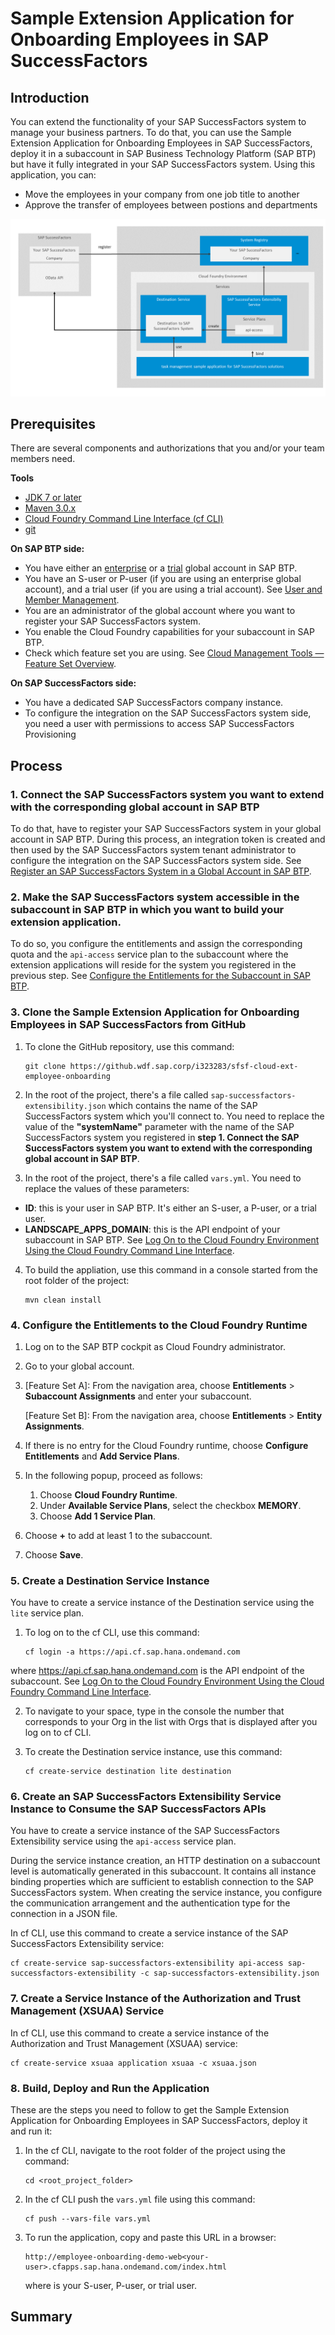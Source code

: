 # Sample Extension Application for Onboarding Employees in SAP SuccessFactors

## Introduction

You can extend the functionality of your SAP SuccessFactors system to manage your business partners. To do that, you can use the Sample Extension Application for Onboarding Employees in SAP SuccessFactors, deploy it in a subaccount in SAP Business Technology Platform (SAP BTP) but have it fully integrated in your SAP SuccessFactors system. Using this application, you can:

* Move the employees in your company from one job title to another
* Approve the transfer of employees between postions and departments

![](SAP-SuccessFactors-Employee-Onboarding.png)

## Prerequisites

There are several components and authorizations that you and/or your team members need.

**Tools**

* [JDK 7 or later](http://www.oracle.com/technetwork/java/javase/downloads/jre7-downloads-1880261.html)
* [Maven 3.0.x](http://maven.apache.org/docs/3.0.5/release-notes.html)
* [Cloud Foundry Command Line Interface (cf CLI)](https://help.sap.com/viewer/65de2977205c403bbc107264b8eccf4b/Cloud/en-US/4ef907afb1254e8286882a2bdef0edf4.html?q=cf%20CLI)
* [git](https://git-scm.com/download/)

**On SAP BTP side:**

* You have either an [enterprise](https://help.sap.com/viewer/65de2977205c403bbc107264b8eccf4b/Cloud/en-US/171511cc425c4e079d0684936486eee6.html) or a [trial](https://help.sap.com/viewer/65de2977205c403bbc107264b8eccf4b/Cloud/en-US/046f127f2a614438b616ccfc575fdb16.html) global account in SAP BTP.
* You have an S-user or P-user (if you are using an enterprise global account), and a trial user (if you are using a trial account). See [User and Member Management](https://help.sap.com/viewer/65de2977205c403bbc107264b8eccf4b/Cloud/en-US/cc1c676b43904066abb2a4838cbd0c37.html?q=user).
* You are an administrator of the global account where you want to register your SAP SuccessFactors system.
* You enable the Cloud Foundry capabilities for your subaccount in SAP BTP.
* Check which feature set you are using. See [Cloud Management Tools — Feature Set Overview](https://help.sap.com/viewer/65de2977205c403bbc107264b8eccf4b/Cloud/en-US/caf4e4e23aef4666ad8f125af393dfb2.html?q=feature%20set).

**On SAP SuccessFactors side:**

* You have a dedicated SAP SuccessFactors company instance.
* To configure the integration on the SAP SuccessFactors system side, you need a user with permissions to access SAP SuccessFactors Provisioning

## Process

### 1. Connect the SAP SuccessFactors system you want to extend with the corresponding global account in SAP BTP

To do that, have to register your SAP SuccessFactors system in your global account in SAP BTP. During this process, an integration token is created and then used by the SAP SuccessFactors system tenant administrator to configure the integration on the SAP SuccessFactors system side.
See [Register an SAP SuccessFactors System in a Global Account in SAP BTP](https://help.sap.com/viewer/65de2977205c403bbc107264b8eccf4b/Cloud/en-US/e956ba209f30447cb55140e38c15e345.html). 

### 2. Make the SAP SuccessFactors system accessible in the subaccount in SAP BTP in which you want to build your extension application.

To do so, you configure the entitlements and assign the corresponding quota and the `api-access` service plan to the subaccount where the extension applications will reside for the system you registered in the previous step.
See [Configure the Entitlements for the Subaccount in SAP BTP](https://help.sap.com/viewer/65de2977205c403bbc107264b8eccf4b/Cloud/en-US/65ad330d11ac49a196948aa8db6470fb.html).

### 3. Clone the Sample Extension Application for Onboarding Employees in SAP SuccessFactors from GitHub

1. To clone the GitHub repository, use this command:

      ```
      git clone https://github.wdf.sap.corp/i323283/sfsf-cloud-ext-employee-onboarding
      ```

2. In the root of the project, there's a file called `sap-successfactors-extensibility.json` which contains the name of the SAP SuccessFactors system which you'll connect to. You need to replace the value of the **"systemName"** parameter with the name of the SAP SuccessFactors system you registered in **step 1. Connect the SAP SuccessFactors system you want to extend with the corresponding global account in SAP BTP**. 


3. In the root of the project, there's a file called `vars.yml`. You need to replace the values of these parameters:

* **ID**: this is your user in SAP BTP. It's either an S-user, a P-user, or a trial user. 
* **LANDSCAPE_APPS_DOMAIN**: this is the API endpoint of your subaccount in SAP BTP. See [Log On to the Cloud Foundry Environment Using the Cloud Foundry Command Line Interface](https://help.sap.com/viewer/65de2977205c403bbc107264b8eccf4b/Cloud/en-US/7a37d66c2e7d401db4980db0cd74aa6b.html).

4. To build the appliation, use this command in a console started from the root folder of the project:

      ```
      mvn clean install
      ```

### 4. Configure the Entitlements to the Cloud Foundry Runtime

1. Log on to the SAP BTP cockpit as Cloud Foundry administrator.
2. Go to your global account.
3. [Feature Set A]: From the navigation area, choose **Entitlements** > **Subaccount Assignments** and enter your subaccount.

   [Feature Set B]: From the navigation area, choose **Entitlements** > **Entity Assignments**.

4. If there is no entry for the Cloud Foundry runtime, choose **Configure Entitlements** and **Add Service Plans**.
5. In the following popup, proceed as follows:

    1. Choose **Cloud Foundry Runtime**.
    2. Under **Available Service Plans**, select the checkbox **MEMORY**.
    3. Choose **Add 1 Service Plan**.
  
6. Choose **+** to add at least 1 to the subaccount.
7. Choose **Save**.

### 5. Create a Destination Service Instance

You have to create a service instance of the Destination service using the `lite` service plan.

1. To log on to the cf CLI, use this command:

      ```
      cf login -a https://api.cf.sap.hana.ondemand.com
      ```
  
  where https://api.cf.sap.hana.ondemand.com is the API endpoint of the subaccount. See [Log On to the Cloud Foundry Environment Using the Cloud Foundry Command Line Interface](https://help.sap.com/viewer/65de2977205c403bbc107264b8eccf4b/Cloud/en-US/7a37d66c2e7d401db4980db0cd74aa6b.html).

2. To navigate to your space, type in the console the number that corresponds to your Org in the list with Orgs that is displayed after you log on to cf CLI. 
  
3. To create the Destination service instance, use this command:

      ```
      cf create-service destination lite destination
      ```

### 6. Create an SAP SuccessFactors Extensibility Service Instance to Consume the SAP SuccessFactors APIs

You have to create a service instance of the SAP SuccessFactors Extensibility service using the `api-access` service plan.

During the service instance creation, an HTTP destination on a subaccount level is automatically generated in this subaccount. It contains all instance binding properties which are sufficient to establish connection to the SAP SuccessFactors system. When creating the service instance, you configure the communication arrangement and the authentication type for the connection in a JSON file. 
  
In cf CLI, use this command to create a service instance of the SAP SuccessFactors Extensibility service:

```
cf create-service sap-successfactors-extensibility api-access sap-successfactors-extensibility -c sap-successfactors-extensibility.json
```
      
### 7. Create a Service Instance of the Authorization and Trust Management (XSUAA) Service

In cf CLI, use this command to create a service instance of the Authorization and Trust Management (XSUAA) service:

```
cf create-service xsuaa application xsuaa -c xsuaa.json
```

### 8. Build, Deploy and Run the Application

These are the steps you need to follow to get the Sample Extension Application for Onboarding Employees in SAP SuccessFactors, deploy it and run it:

1. In the cf CLI, navigate to the root folder of the project using the command:

      ```
      cd <root_project_folder>
      ```

2. In the cf CLI push the `vars.yml` file using this command:

      ```
      cf push --vars-file vars.yml
      ```

3. To run the application, copy and paste this URL in a browser:

      ```
      http://employee-onboarding-demo-web<your-user>.cfapps.sap.hana.ondemand.com/index.html
      ```
   
   where **<your-user>** is your S-user, P-user, or trial user.
   
## Summary
